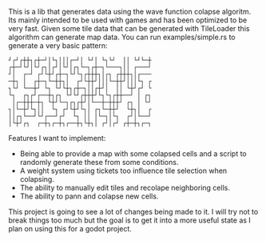 This is a lib that generates data using the wave function colapse algoritm.
Its mainly intended to be used with games and has been optimized to be very fast.
Given some tile data that can be generated with TileLoader this algorithm can generate map data.
You can run examples/simple.rs to generate a very basic pattern:

```
┘┌┘┌┼┼┐┌┼─┘│└┐│││┌─┘│ └┘│ └┐└┘  ││ └┘└─┼
┌┼─┘└┘│└┘┌┐│┌┘│└┘│┌┐└─┐┌┼─┐└───┐││ ┌───┘
┘│  ┌─┘ ┌┘└┼┘┌┼─┐└┘└┐┌┼┼┼┐│┌┐ ┌┼┼┼┐│┌───
─┼┐ │  ┌┼─┐└─┼┼┐│  ┌┘└┼┼┘│││└─┼┼┘│││└┐ ┌
┐└┘ └──┼┘ └┐ └┘└┼┐┌┼─┐││┌┼┘│  ││ └┼┘┌┘ └
└┐  ┌┐┌┘┌──┼┐┌┐ └┘└┘┌┼┼┼┘└┐└┐┌┼┼──┘ │ ┌┐
 │┌─┼┼┼─┼┐ └┼┘└─┐┌┐┌┼┘│└──┼─┼┼┼┘ ┌┐ │ └┘
┐│└─┼┘└┐││  └┐ ┌┘└┼┘└┐│ ┌┐└─┼┼┘  └┼┐│  ┌
││┌┐└──┘└┘┌──┘┌┘  └┐ ││ │└─┐│└┐  ┌┘│└──┘
│└┼┘┌┐  ┌─┼┐┌─┼┐┌──┼┐└┼┐│ ┌┘│┌┘ ┌┼─┼┐┌─┐
```

Features I want to implement:
- Being able to provide a map with some colapsed cells and a script to randomly generate these from some conditions.
- A weight system using tickets too influence tile selection when colapsing.
- The ability to manually edit tiles and recolape neighboring cells.
- The ability to pann and colapse new cells.

This project is going to see a lot of changes being made to it. I will try not to break things too much but the goal is to get it into a more useful state as I plan on using this for a godot project.
